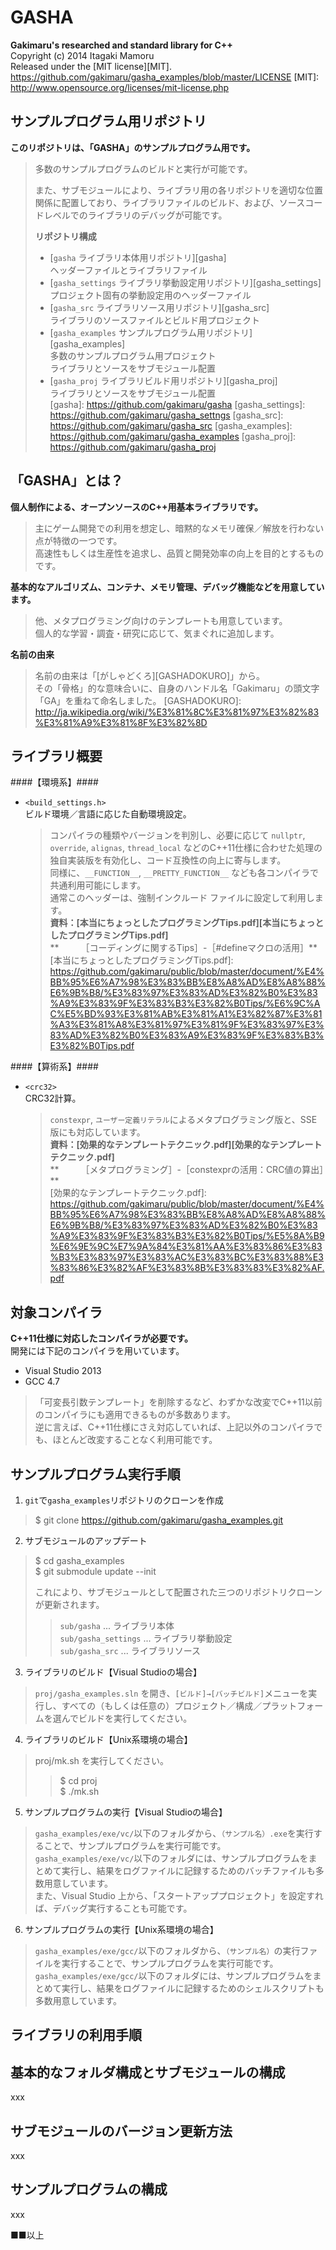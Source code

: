 GASHA
====
**Gakimaru's researched and standard library for C++**  
Copyright (c) 2014 Itagaki Mamoru  
Released under the [MIT license][MIT].
<https://github.com/gakimaru/gasha_examples/blob/master/LICENSE>
[MIT]: http://www.opensource.org/licenses/mit-license.php

サンプルプログラム用リポジトリ
---
**このリポジトリは、「GASHA」のサンプルプログラム用です。**
> 多数のサンプルプログラムのビルドと実行が可能です。  
> 
> また、サブモジュールにより、ライブラリ用の各リポジトリを適切な位置関係に配置しており、ライブラリファイルのビルド、および、ソースコードレベルでのライブラリのデバッグが可能です。  
> 
> **リポジトリ構成**
> * [`gasha` ライブラリ本体用リポジトリ][gasha]  
>   ヘッダーファイルとライブラリファイル  
> * [`gasha_settings` ライブラリ挙動設定用リポジトリ][gasha_settings]  
>   プロジェクト固有の挙動設定用のヘッダーファイル  
> * [`gasha_src` ライブラリソース用リポジトリ][gasha_src]  
>   ライブラリのソースファイルとビルド用プロジェクト  
> * [`gasha_examples` サンプルプログラム用リポジトリ][gasha_examples]  
>   多数のサンプルプログラム用プロジェクト  
>   ライブラリとソースをサブモジュール配置  
> * [`gasha_proj` ライブラリビルド用リポジトリ][gasha_proj]  
>   ライブラリとソースをサブモジュール配置  
[gasha]: https://github.com/gakimaru/gasha
[gasha_settings]: https://github.com/gakimaru/gasha_settngs
[gasha_src]: https://github.com/gakimaru/gasha_src
[gasha_examples]: https://github.com/gakimaru/gasha_examples
[gasha_proj]: https://github.com/gakimaru/gasha_proj

「GASHA」とは？
---
**個人制作による、オープンソースのC++用基本ライブラリです。**  
> 主にゲーム開発での利用を想定し、暗黙的なメモリ確保／解放を行わない点が特徴の一つです。  
> 高速性もしくは生産性を追求し、品質と開発効率の向上を目的とするものです。  

**基本的なアルゴリズム、コンテナ、メモリ管理、デバッグ機能などを用意しています。**  
> 他、メタプログラミング向けのテンプレートも用意しています。  
> 個人的な学習・調査・研究に応じて、気まぐれに追加します。  

**名前の由来**  
> 名前の由来は「[がしゃどくろ][GASHADOKURO]」から。  
> その「骨格」的な意味合いに、自身のハンドル名「Gakimaru」の頭文字「GA」を重ねて命名しました。
[GASHADOKURO]: http://ja.wikipedia.org/wiki/%E3%81%8C%E3%81%97%E3%82%83%E3%81%A9%E3%81%8F%E3%82%8D

ライブラリ概要
---
####【環境系】####
* `<build_settings.h>`  
    ビルド環境／言語に応じた自動環境設定。  
    
    > コンパイラの種類やバージョンを判別し、必要に応じて `nullptr`, `override`, `alignas`, `thread_local` などのC++11仕様に合わせた処理の独自実装版を有効化し、コード互換性の向上に寄与します。  
    > 同様に、`__FUNCTION__`, `__PRETTY_FUNCTION__` なども各コンパイラで共通利用可能にします。  
    > 通常このヘッダーは、強制インクルード ファイルに設定して利用します。  
    > **資料：[本当にちょっとしたプログラミングTips.pdf][本当にちょっとしたプログラミングTips.pdf]**  
    > **　　　［コーディングに関するTips］-［#defineマクロの活用］**  
[本当にちょっとしたプログラミングTips.pdf]: https://github.com/gakimaru/public/blob/master/document/%E4%BB%95%E6%A7%98%E3%83%BB%E8%A8%AD%E8%A8%88%E6%9B%B8/%E3%83%97%E3%83%AD%E3%82%B0%E3%83%A9%E3%83%9F%E3%83%B3%E3%82%B0Tips/%E6%9C%AC%E5%BD%93%E3%81%AB%E3%81%A1%E3%82%87%E3%81%A3%E3%81%A8%E3%81%97%E3%81%9F%E3%83%97%E3%83%AD%E3%82%B0%E3%83%A9%E3%83%9F%E3%83%B3%E3%82%B0Tips.pdf

####【算術系】####
* `<crc32>`  
    CRC32計算。  
    
    > `constexpr`, `ユーザー定義リテラル`によるメタプログラミング版と、SSE版にも対応しています。  
    > **資料：[効果的なテンプレートテクニック.pdf][効果的なテンプレートテクニック.pdf]**  
    > **　　　［メタプログラミング］-［constexprの活用：CRC値の算出］**  
[効果的なテンプレートテクニック.pdf]: https://github.com/gakimaru/public/blob/master/document/%E4%BB%95%E6%A7%98%E3%83%BB%E8%A8%AD%E8%A8%88%E6%9B%B8/%E3%83%97%E3%83%AD%E3%82%B0%E3%83%A9%E3%83%9F%E3%83%B3%E3%82%B0Tips/%E5%8A%B9%E6%9E%9C%E7%9A%84%E3%81%AA%E3%83%86%E3%83%B3%E3%83%97%E3%83%AC%E3%83%BC%E3%83%88%E3%83%86%E3%82%AF%E3%83%8B%E3%83%83%E3%82%AF.pdf

対象コンパイラ
---
**C++11仕様に対応したコンパイラが必要です。**  
開発には下記のコンパイラを用いています。  
* Visual Studio 2013  
* GCC 4.7  

> 「可変長引数テンプレート」を削除するなど、わずかな改変でC++11以前のコンパイラにも適用できるものが多数あります。  
> 逆に言えば、C++11仕様にさえ対応していれば、上記以外のコンパイラでも、ほとんど改変することなく利用可能です。  

サンプルプログラム実行手順
---
1. `git`で`gasha_examples`リポジトリのクローンを作成  
> $ git clone https://github.com/gakimaru/gasha_examples.git

2. サブモジュールのアップデート  
> $ cd gasha_examples  
> $ git submodule update --init  
> 
> これにより、サブモジュールとして配置された三つのリポジトリクローンが更新されます。  
> > `sub/gasha` ... ライブラリ本体  
> > `sub/gasha_settings` ... ライブラリ挙動設定  
> > `sub/gasha_src` ... ライブラリソース

3. ライブラリのビルド【Visual Studioの場合】  
> `proj/gasha_examples.sln` を開き、`[ビルド]→[バッチビルド]`メニューを実行し、すべての（もしくは任意の）プロジェクト／構成／プラットフォームを選んでビルドを実行してください。  

4. ライブラリのビルド【Unix系環境の場合】  
> proj/mk.sh を実行してください。  
> > $ cd proj  
> > $ ./mk.sh  

5. サンプルプログラムの実行【Visual Studioの場合】  
> `gasha_examples/exe/vc/`以下のフォルダから、`（サンプル名）.exe`を実行することで、サンプルプログラムを実行可能です。  
> `gasha_examples/exe/vc/`以下のフォルダには、サンプルプログラムをまとめて実行し、結果をログファイルに記録するためのバッチファイルも多数用意しています。  
> また、Visual Studio 上から、「スタートアッププロジェクト」を設定すれば、デバッグ実行することも可能です。  

6. サンプルプログラムの実行【Unix系環境の場合】  
> `gasha_examples/exe/gcc/`以下のフォルダから、`（サンプル名）`の実行ファイルを実行することで、サンプルプログラムを実行可能です。  
> `gasha_examples/exe/gcc/`以下のフォルダには、サンプルプログラムをまとめて実行し、結果をログファイルに記録するためのシェルスクリプトも多数用意しています。  

ライブラリの利用手順
---

基本的なフォルダ構成とサブモジュールの構成
---
xxx

サブモジュールのバージョン更新方法
---
xxx

サンプルプログラムの構成
---
xxx

■■以上
